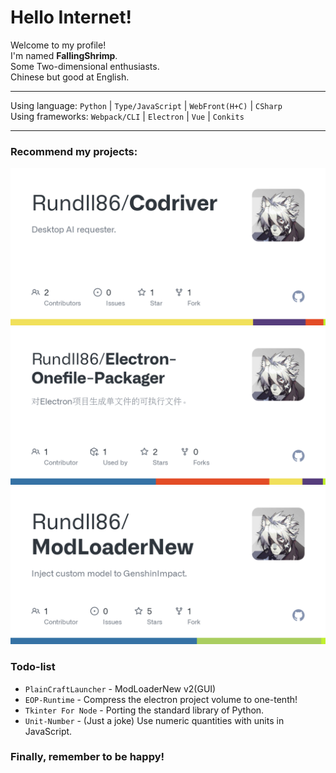 # Hello Internet!
Welcome to my profile!  
I'm named **FallingShrimp**.  
Some Two-dimensional enthusiasts.  
Chinese but good at English.

---

Using language: `Python` | `Type/JavaScript` | `WebFront(H+C)` | `CSharp`  
Using frameworks: `Webpack/CLI` | `Electron` | `Vue` | `Conkits`

---

### Recommend my projects:
![Codriver](./cod.png)
![Electron-Onefile-Packager](./eop.png)
![ModLoaderNew](./mln.png)
### Todo-list
- `PlainCraftLauncher` - ModLoaderNew v2(GUI)
- `EOP-Runtime` - Compress the electron project volume to one-tenth!
- `Tkinter For Node` - Porting the standard library of Python.
- `Unit-Number` - (Just a joke) Use numeric quantities with units in JavaScript.

### Finally, remember to be happy!
